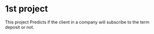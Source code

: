 # 1st project
This project Predicts if the client in a company will subscribe to the term 
deposit or not. 
